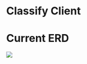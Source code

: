 # Classify Client

# Current ERD
<img src="https://cdn.discordapp.com/attachments/490220076163792896/653669452323356683/unknown.png"></img>